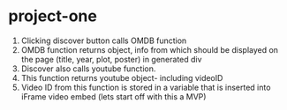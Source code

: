 # project-one
1. Clicking discover button calls OMDB function
2. OMDB function returns object, info from which should be displayed on the page (title, year, plot, poster) in generated div
3. Discover also calls youtube function.
4. This function returns youtube object- including videoID
5. Video ID from this function is stored in a variable that is inserted into iFrame video embed
(lets start off with this a MVP)
